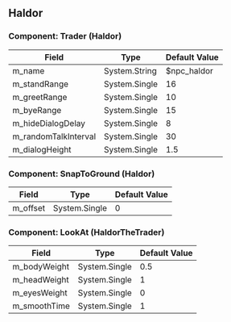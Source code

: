## Haldor

### Component: Trader (Haldor)

|Field|Type|Default Value|
|-----|----|-------------|
|m_name|System.String|$npc_haldor|
|m_standRange|System.Single|16|
|m_greetRange|System.Single|10|
|m_byeRange|System.Single|15|
|m_hideDialogDelay|System.Single|8|
|m_randomTalkInterval|System.Single|30|
|m_dialogHeight|System.Single|1.5|

### Component: SnapToGround (Haldor)

|Field|Type|Default Value|
|-----|----|-------------|
|m_offset|System.Single|0|

### Component: LookAt (HaldorTheTrader)

|Field|Type|Default Value|
|-----|----|-------------|
|m_bodyWeight|System.Single|0.5|
|m_headWeight|System.Single|1|
|m_eyesWeight|System.Single|0|
|m_smoothTime|System.Single|1|

